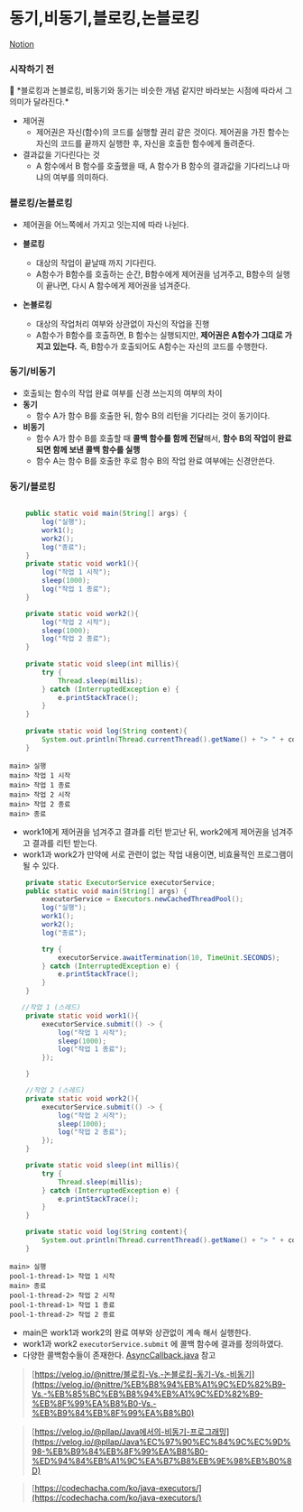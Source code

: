 # 동기,비동기,블로킹,논블로킹

[Notion](https://superb-ermine-a50.notion.site/11ba6766cd4c446c8c1a6dd314fd0d19)

### 시작하기 전

<aside>
📌 *블로킹과 논블로킹, 비동기와 동기는 비슷한 개념 같지만 바라보는 시점에 따라서 그 의미가 달라진다.*

</aside>

- 제어권
    - 제어권은 자신(함수)의 코드를 실행할 권리 같은 것이다. 제어권을 가진 함수는 자신의 코드를 끝까지 실행한 후, 자신을 호출한 함수에게 돌려준다.
- 결과값을 기다린다는 것
    - A 함수에서 B 함수를 호출했을 때, A 함수가 B 함수의 결과값을 기다리느냐 마냐의 여부를 의미하다.

### 블로킹/논블로킹

- 제어권을 어느쪽에서 가지고 잇는지에 따라 나뉜다.


- **블로킹**
    - 대상의 작업이 끝날때 까지 기다린다.
    - A함수가 B함수를 호출하는 순간, B함수에게 제어권을 넘겨주고, B함수의 실행이 끝나면, 다시 A 함수에게 제어권을 넘겨준다.
    

- **논블로킹**
    - 대상의 작업처리 여부와 상관없이 자신의 작업을 진행
    - A함수가 B함수를 호출하면, B 함수는 실행되지만, **제어권은 A함수가 그대로 가지고 있는다.** 즉, B함수가 호출되어도 A함수는 자신의 코드를 수행한다.
    

### 동기/비동기

- 호출되는 함수의 작업 완료 여부를 신경 쓰는지의 여부의 차이
- **동기**
    - 함수 A가 함수 B를 호출한 뒤, 함수 B의 리턴을 기다리는 것이 동기이다.
- **비동기**
    - 함수 A가 함수 B를 호출할 때 **콜백 함수를 함께 전달**해서, **함수 B의 작업이 완료되면 함께 보낸 콜백 함수를 실행**
    - 함수 A는 함수 B를 호출한 후로 함수 B의 작업 완료 여부에는 신경안쓴다.
    

### 동기/블로킹

```java

    public static void main(String[] args) {
        log("실행");
        work1();
        work2();
        log("종료");
    }
    private static void work1(){
        log("작업 1 시작");
        sleep(1000);
        log("작업 1 종료");
    }

    private static void work2(){
        log("작업 2 시작");
        sleep(1000);
        log("작업 2 종료");
    }
    
    private static void sleep(int millis){
        try {
            Thread.sleep(millis);
        } catch (InterruptedException e) {
            e.printStackTrace();
        }
    }
    
    private static void log(String content){
        System.out.println(Thread.currentThread().getName() + "> " + content);
    }
```

```
main> 실행
main> 작업 1 시작
main> 작업 1 종료
main> 작업 2 시작
main> 작업 2 종료
main> 종료
```

- work1에게 제어권을 넘겨주고  결과를 리턴 받고난 뒤, work2에게 제어권을 넘겨주고 결과를 리턴 받는다.
- work1과 work2가 만약에 서로 관련이 없는 작업 내용이면, 비효율적인 프로그램이 될 수 있다.

```java
    private static ExecutorService executorService;
    public static void main(String[] args) {
        executorService = Executors.newCachedThreadPool();
        log("실행");
        work1();
        work2();
        log("종료");

        try {
            executorService.awaitTermination(10, TimeUnit.SECONDS);
        } catch (InterruptedException e) {
            e.printStackTrace();
        }
    }

   //작업 1 (스레드)
    private static void work1(){
        executorService.submit(() -> {
            log("작업 1 시작");
            sleep(1000);
            log("작업 1 종료");
        });

    }

    //작업 2 (스레드)
    private static void work2(){
        executorService.submit(() -> {
            log("작업 2 시작");
            sleep(1000);
            log("작업 2 종료");
        });
    }

    private static void sleep(int millis){
        try {
            Thread.sleep(millis);
        } catch (InterruptedException e) {
            e.printStackTrace();
        }
    }

    private static void log(String content){
        System.out.println(Thread.currentThread().getName() + "> " + content);
    }
```

```
main> 실행
pool-1-thread-1> 작업 1 시작
main> 종료
pool-1-thread-2> 작업 2 시작
pool-1-thread-1> 작업 1 종료
pool-1-thread-2> 작업 2 종료
```

- main은 work1과 work2의 완료 여부와 상관없이 계속 해서 실행한다.
- work1과 work2 `executorService.submit` 에 콜백 함수에 결과를 정의하였다.
- 다양한 콜백함수들이 존재한다. [AsyncCallback.java](https://github.com/yhnoh/java/blob/master/async/src/main/java/AsyncCallback.java) 참고


> [https://velog.io/@nittre/블로킹-Vs.-논블로킹-동기-Vs.-비동기](https://velog.io/@nittre/%EB%B8%94%EB%A1%9C%ED%82%B9-Vs.-%EB%85%BC%EB%B8%94%EB%A1%9C%ED%82%B9-%EB%8F%99%EA%B8%B0-Vs.-%EB%B9%84%EB%8F%99%EA%B8%B0)

> [https://velog.io/@pllap/Java에서의-비동기-프로그래밍](https://velog.io/@pllap/Java%EC%97%90%EC%84%9C%EC%9D%98-%EB%B9%84%EB%8F%99%EA%B8%B0-%ED%94%84%EB%A1%9C%EA%B7%B8%EB%9E%98%EB%B0%8D)
 
> [https://codechacha.com/ko/java-executors/](https://codechacha.com/ko/java-executors/)